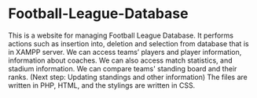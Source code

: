 # Football-League-Database

This is a website for managing Football League Database. It performs actions such as insertion into, deletion and selection from database that is in XAMPP server.
We can access teams’ players and player information, information about coaches.
We can also access match statistics, and stadium information.
We can compare teams' standing board and their ranks.
(Next step: Updating standings and other information)
The files are written in PHP, HTML, and the stylings are written in CSS. 
